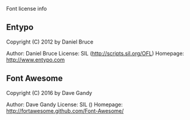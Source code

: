 Font license info


## Entypo

   Copyright (C) 2012 by Daniel Bruce

   Author:    Daniel Bruce
   License:   SIL (http://scripts.sil.org/OFL)
   Homepage:  http://www.entypo.com


## Font Awesome

   Copyright (C) 2016 by Dave Gandy

   Author:    Dave Gandy
   License:   SIL ()
   Homepage:  http://fortawesome.github.com/Font-Awesome/
